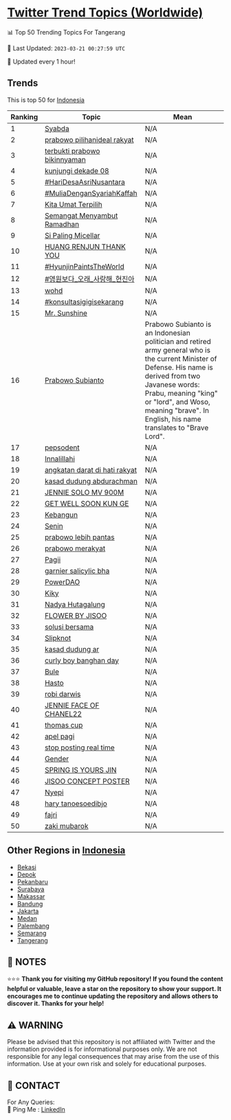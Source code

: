 [Twitter Trend Topics (Worldwide)](https://github.com/ErcinDedeoglu/Twitter-Trend-Topics)
==========


📊 Top 50 Trending Topics For Tangerang

📆 Last Updated: `2023-03-21 00:27:59 UTC`

🔧 Updated every 1 hour!


## Trends

This is top 50 for [Indonesia](</Indonesia>)

| Ranking | Topic | Mean |
| ------- | ------------ | ------------ |
| 1 | [Syabda](http://twitter.com/search?q=Syabda) | N/A |
| 2 | [prabowo pilihanideal rakyat](http://twitter.com/search?q=prabowo+pilihanideal+rakyat) | N/A |
| 3 | [terbukti prabowo bikinnyaman](http://twitter.com/search?q=terbukti+prabowo+bikinnyaman) | N/A |
| 4 | [kunjungi dekade 08](http://twitter.com/search?q=kunjungi+dekade+08) | N/A |
| 5 | [#HariDesaAsriNusantara](http://twitter.com/search?q=%23HariDesaAsriNusantara) | N/A |
| 6 | [#MuliaDenganSyariahKaffah](http://twitter.com/search?q=%23MuliaDenganSyariahKaffah) | N/A |
| 7 | [Kita Umat Terpilih](http://twitter.com/search?q=Kita+Umat+Terpilih) | N/A |
| 8 | [Semangat Menyambut Ramadhan](http://twitter.com/search?q=Semangat+Menyambut+Ramadhan) | N/A |
| 9 | [Si Paling Micellar](http://twitter.com/search?q=Si+Paling+Micellar) | N/A |
| 10 | [HUANG RENJUN THANK YOU](http://twitter.com/search?q=HUANG+RENJUN+THANK+YOU) | N/A |
| 11 | [#HyunjinPaintsTheWorld](http://twitter.com/search?q=%23HyunjinPaintsTheWorld) | N/A |
| 12 | [#영원보다_오래_사랑해_현진아](http://twitter.com/search?q=%23%ec%98%81%ec%9b%90%eb%b3%b4%eb%8b%a4_%ec%98%a4%eb%9e%98_%ec%82%ac%eb%9e%91%ed%95%b4_%ed%98%84%ec%a7%84%ec%95%84) | N/A |
| 13 | [wohd](http://twitter.com/search?q=wohd) | N/A |
| 14 | [#konsultasigigisekarang](http://twitter.com/search?q=%23konsultasigigisekarang) | N/A |
| 15 | [Mr. Sunshine](http://twitter.com/search?q=Mr.+Sunshine) | N/A |
| 16 | [Prabowo Subianto](http://twitter.com/search?q=Prabowo+Subianto) | Prabowo Subianto is an Indonesian politician and retired army general who is the current Minister of Defense. His name is derived from two Javanese words: Prabu, meaning "king" or "lord", and Woso, meaning "brave". In English, his name translates to "Brave Lord". |
| 17 | [pepsodent](http://twitter.com/search?q=pepsodent) | N/A |
| 18 | [Innalillahi](http://twitter.com/search?q=Innalillahi) | N/A |
| 19 | [angkatan darat di hati rakyat](http://twitter.com/search?q=angkatan+darat+di+hati+rakyat) | N/A |
| 20 | [kasad dudung abdurachman](http://twitter.com/search?q=kasad+dudung+abdurachman) | N/A |
| 21 | [JENNIE SOLO MV 900M](http://twitter.com/search?q=JENNIE+SOLO+MV+900M) | N/A |
| 22 | [GET WELL SOON KUN GE](http://twitter.com/search?q=GET+WELL+SOON+KUN+GE) | N/A |
| 23 | [Kebangun](http://twitter.com/search?q=Kebangun) | N/A |
| 24 | [Senin](http://twitter.com/search?q=Senin) | N/A |
| 25 | [prabowo lebih pantas](http://twitter.com/search?q=prabowo+lebih+pantas) | N/A |
| 26 | [prabowo merakyat](http://twitter.com/search?q=prabowo+merakyat) | N/A |
| 27 | [Pagii](http://twitter.com/search?q=Pagii) | N/A |
| 28 | [garnier salicylic bha](http://twitter.com/search?q=garnier+salicylic+bha) | N/A |
| 29 | [PowerDAO](http://twitter.com/search?q=PowerDAO) | N/A |
| 30 | [Kiky](http://twitter.com/search?q=Kiky) | N/A |
| 31 | [Nadya Hutagalung](http://twitter.com/search?q=Nadya+Hutagalung) | N/A |
| 32 | [FLOWER BY JISOO](http://twitter.com/search?q=FLOWER+BY+JISOO) | N/A |
| 33 | [solusi bersama](http://twitter.com/search?q=solusi+bersama) | N/A |
| 34 | [Slipknot](http://twitter.com/search?q=Slipknot) | N/A |
| 35 | [kasad dudung ar](http://twitter.com/search?q=kasad+dudung+ar) | N/A |
| 36 | [curly boy banghan day](http://twitter.com/search?q=curly+boy+banghan+day) | N/A |
| 37 | [Bule](http://twitter.com/search?q=Bule) | N/A |
| 38 | [Hasto](http://twitter.com/search?q=Hasto) | N/A |
| 39 | [robi darwis](http://twitter.com/search?q=robi+darwis) | N/A |
| 40 | [JENNIE FACE OF CHANEL22](http://twitter.com/search?q=JENNIE+FACE+OF+CHANEL22) | N/A |
| 41 | [thomas cup](http://twitter.com/search?q=thomas+cup) | N/A |
| 42 | [apel pagi](http://twitter.com/search?q=apel+pagi) | N/A |
| 43 | [stop posting real time](http://twitter.com/search?q=stop+posting+real+time) | N/A |
| 44 | [Gender](http://twitter.com/search?q=Gender) | N/A |
| 45 | [SPRING IS YOURS JIN](http://twitter.com/search?q=SPRING+IS+YOURS+JIN) | N/A |
| 46 | [JISOO CONCEPT POSTER](http://twitter.com/search?q=JISOO+CONCEPT+POSTER) | N/A |
| 47 | [Nyepi](http://twitter.com/search?q=Nyepi) | N/A |
| 48 | [hary tanoesoedibjo](http://twitter.com/search?q=hary+tanoesoedibjo) | N/A |
| 49 | [fajri](http://twitter.com/search?q=fajri) | N/A |
| 50 | [zaki mubarok](http://twitter.com/search?q=zaki+mubarok) | N/A |



## Other Regions in [Indonesia](</Indonesia>)

* [Bekasi](</Indonesia/Bekasi.md>)
* [Depok](</Indonesia/Depok.md>)
* [Pekanbaru](</Indonesia/Pekanbaru.md>)
* [Surabaya](</Indonesia/Surabaya.md>)
* [Makassar](</Indonesia/Makassar.md>)
* [Bandung](</Indonesia/Bandung.md>)
* [Jakarta](</Indonesia/Jakarta.md>)
* [Medan](</Indonesia/Medan.md>)
* [Palembang](</Indonesia/Palembang.md>)
* [Semarang](</Indonesia/Semarang.md>)
* [Tangerang](</Indonesia/Tangerang.md>)



## 📝 NOTES

⭐⭐⭐ **Thank you for visiting my GitHub repository! If you found the content helpful or valuable, leave a star on the repository to show your support. It encourages me to continue updating the repository and allows others to discover it. Thanks for your help!**


## ⚠️ WARNING

Please be advised that this repository is not affiliated with Twitter and the information provided is for informational purposes only. We are not responsible for any legal consequences that may arise from the use of this information. Use at your own risk and solely for educational purposes.


## 📨 CONTACT

 For Any Queries:  
            🏓 Ping Me : [LinkedIn](https://www.linkedin.com/in/ercindedeoglu/)
